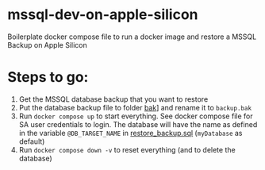 # mssql-dev-on-apple-silicon
Boilerplate docker compose file to run a docker image and restore a MSSQL Backup on Apple Silicon

# Steps to go:
1. Get the MSSQL database backup that you want to restore
2. Put the database backup file to folder [bak](./bak)] and rename it to ```backup.bak```
3. Run ```docker compose up``` to start everything. See docker compose file for SA user credentials to login. The database will have the name as defined in the variable ```@DB_TARGET_NAME``` in [restore_backup.sql](./scripts/restore_backup.sql) (```myDatabase``` as default)
4. Run ```docker compose down -v``` to reset everything (and to delete the database)